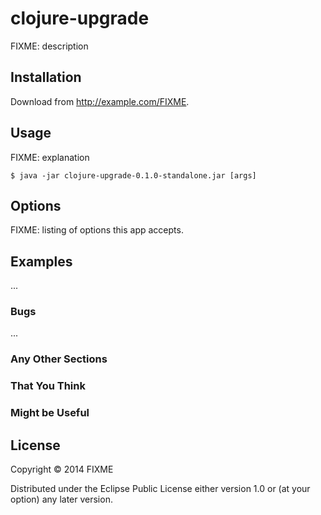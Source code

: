 # clojure-upgrade

FIXME: description

## Installation

Download from http://example.com/FIXME.

## Usage

FIXME: explanation

    $ java -jar clojure-upgrade-0.1.0-standalone.jar [args]

## Options

FIXME: listing of options this app accepts.

## Examples

...

### Bugs

...

### Any Other Sections
### That You Think
### Might be Useful

## License

Copyright © 2014 FIXME

Distributed under the Eclipse Public License either version 1.0 or (at
your option) any later version.
